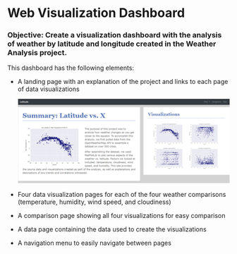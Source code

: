 # Web Visualization Dashboard

### Objective:  Create a visualization dashboard with the analysis of weather by latitude and longitude created in the Weather Analysis project.  

This dashboard has the following elements:
*  A landing page with an explanation of the project and links to each page of data visualizations

   ![LP Image](https://github.com/bking3372/Web-Visualization-Dashboard/blob/master/images/LandingPg.PNG)

*  Four data visualization pages for each of the four weather comparisons (temperature, humidity, wind speed, and cloudiness)
*  A comparison page showing all four visualizations for easy comparison
*  A data page containing the data used to create the visualizations
*  A navigation menu to easily navigate between pages 
